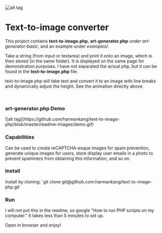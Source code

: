 ![alt tag](https://github.com/harmankang/text-to-image-php/blob/master/readme-images/demo-line-breaker.gif)


<h1>Text-to-image converter</h1>
<p>This project contains <strong>text-to-image.php</strong>, <strong>art-generator.php</strong> under <em>art-generator-basic</em>, and an example under <em>examples/</em>.</p>
<p>Take a string (from input or textarea) and print it onto an image, which is then stored (in the same folder). It is displayed on the same page for demonstration purposes. I have not separated the actual php, but it can be found in the <strong>text-to-image.php</strong> file. </p>
<p>text-to-image.php will take text and convert it to an image with line breaks and dynamically adjust the height. See the animation directly above.</p>


<br>

<h3>art-generator.php Demo</h3>
![alt tag](https://github.com/harmankang/text-to-image-php/blob/master/readme-images/demo.gif)

<h3>Capabilities</h3>
<p>Can be used to create reCAPTCHA-esque images for spam prevention, generate unique images for users, store display user emails in a photo to prevent spammers from obtaining this information, and so on.</p>

<h3>Install</h3>
Install by cloning: `git clone git@github.com:harmankang/text-to-image-php.git`
<br>
<h3>Run</h3>
<p>I will not put this in the readme, so google "How to run PHP scripts on my computer." It takes less than 5 minutes to set up.</p>
<p>Open in browser and enjoy!</p>








